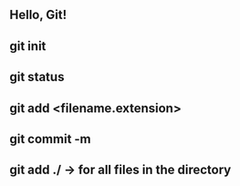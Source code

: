 ## Hello, Git!

## git init
## git status
## git add <filename.extension>
## git commit -m <message>
## git add ./ -> for all files in the directory